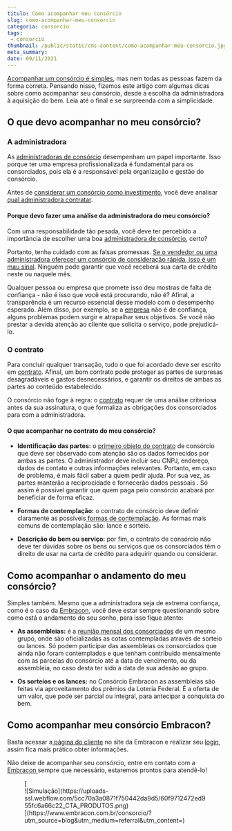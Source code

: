 ```yaml
---
titulo: Como acompanhar meu consórcio
slug: como-acompanhar-meu-consorcio
categoria: consorcio
tags:
 - consorcio
thumbnail: /public/static/cms-content/como-acompanhar-meu-consorcio.jpg
meta_summary: 
date: 09/11/2021
---
```

[Acompanhar um consórcio é simples](https://www.embracon.com.br/blog/como-entrar-em-um-consorcio), mas nem todas as pessoas fazem da forma correta. Pensando nisso, fizemos este artigo com algumas dicas sobre como acompanhar seu consórcio, desde a escolha da administradora à aquisição do bem. Leia até o final e se surpreenda com a simplicidade.

O que devo acompanhar no meu consórcio? 
----------------------------------------

### A administradora 

As [administradoras de consórcio](https://www.embracon.com.br/conhecaoconsorcio/o-que-e-uma-administradora-de-consorcio) desempenham um papel importante. Isso porque ter uma empresa profissionalizada é fundamental para os consorciados, pois ela é a responsável pela organização e gestão do consórcio.

Antes de [considerar um consórcio como investimento](https://www.embracon.com.br/blog/o-consorcio-e-investimento), você deve analisar [qual administradora contratar](https://www.embracon.com.br/blog/como-escolher-uma-administradora-de-consorcio).

#### Porque devo fazer uma análise da administradora do meu consórcio? 

Com uma responsabilidade tão pesada, você deve ter percebido a importância de escolher uma boa [administradora de consórcio](https://www.embracon.com.br/blog/afinal-o-que-uma-administradora-de-consorcio-faz), certo?

Portanto, tenha cuidado com as falsas promessas. [Se o vendedor ou uma administradora oferecer um consórcio de consideração rápida, isso é um mau sinal](https://www.embracon.com.br/blog/nao-existe-promessa-de-contemplacao-em-consorcio). Ninguém pode garantir que você receberá sua carta de crédito neste ou naquele mês.

Qualquer pessoa ou empresa que promete isso deu mostras de falta de confiança - não é isso que você está procurando, não é? Afinal, a transparência é um recurso essencial desse modelo com o desempenho esperado. Além disso, por exemplo, se a [empresa](https://www.embracon.com.br/blog/empresa-de-consorcio-saiba-o-que-considerar-antes-de-escolher) não é de confiança, alguns problemas podem surgir e atrapalhar seus objetivos. Se você não prestar a devida atenção ao cliente que solicita o serviço, pode prejudicá-lo.

### O contrato 

Para concluir qualquer transação, tudo o que foi acordado deve ser escrito em [contrato](https://www.embracon.com.br/blog/o-que-e-necessario-avaliar-no-contrato-de-consorcio). Afinal, um bom contrato pode proteger as partes de surpresas desagradáveis ​​e gastos desnecessários, e garantir os direitos de ambas as partes ao conteúdo estabelecido.

O consórcio não foge à regra: o [contrato](https://www.embracon.com.br/blog/saiba-o-que-avaliar-antes-de-assinar-um-contrato-de-consorcio) requer de uma análise criteriosa antes da sua assinatura, o que formaliza as obrigações dos consorciados para com a administradora.

#### O que acompanhar no contrato do meu consórcio? 

- **Identificação das partes:** o [primeiro objeto do contrato](https://www.embracon.com.br/conhecaoconsorcio/onde-posso-visualizar-o-numero-do-meu-contrato) de consórcio que deve ser observado com atenção são os dados fornecidos por ambas as partes. O administrador deve incluir seu CNPJ, endereço, dados de contato e outras informações relevantes. Portanto, em caso de problema, é mais fácil saber a quem pedir ajuda. Por sua vez, as partes manterão a reciprocidade e fornecerão dados pessoais . Só assim é possível garantir que quem paga pelo consórcio acabará por beneficiar de forma eficaz.
- **Formas de contemplação:** o contrato de consórcio deve definir claramente as possíveis[ formas de contemplação](https://www.embracon.com.br/blog/quais-sao-as-formas-de-contemplacao). As formas mais comuns de contemplação são: lance e sorteio.

- **Descrição do bem ou serviço:** por fim, o contrato de consórcio não deve ter dúvidas sobre os bens ou serviços que os consorciados têm o direito de usar na carta de crédito para adquirir quando ou considerar.

Como acompanhar o andamento do meu consórcio? 
----------------------------------------------

Simples também. Mesmo que a administradora seja de extrema confiança, como é o caso da [Embracon](https://www.embracon.com.br/a-embracon), você deve estar sempre questionando sobre como está o andamento do seu sonho, para isso fique atento:

- **As assembleias:** é a [reunião mensal dos consorciados](https://www.embracon.com.br/blog/o-que-e-a-assembleia-de-consorcio) de um mesmo grupo, onde são oficializadas as cotas contempladas através de sorteio ou lances. Só podem participar das assembleias os consorciados que ainda não foram contemplados e que tenham contribuído mensalmente com as parcelas do consórcio até a data de vencimento, ou da assembleia, no caso desta ter sido a data de sua adesão ao grupo.

- **Os sorteios e os lances:** no Consórcio Embracon as assembleias são feitas via aproveitamento dos prêmios da Loteria Federal. É a oferta de um valor, que pode ser parcial ou integral, para antecipar a conquista do bem.

Como acompanhar meu consórcio Embracon? 
----------------------------------------

Basta acessar a[ página do cliente](https://www.embracon.com.br/clientes) no site da Embracon e realizar seu [login](https://autoatendimento.embracon.com.br/#/login), assim fica mais prático obter informações.

Não deixe de acompanhar seu consórcio, entre em contato com a [Embracon ](https://www.embracon.com.br/a-embracon)sempre que necessário, estaremos prontos para atendê-lo!

<figure class="w-richtext-figure-type-image w-richtext-align-center">[<div>![Simulação](https://uploads-ssl.webflow.com/5cc70a3a0871f750442da9d5/60f9712472ed955fc6a66c22_CTA_PRODUTOS.png)</div>](https://www.embracon.com.br/consorcio/?utm_source=blog&utm_medium=referral&utm_content=)</figure>
